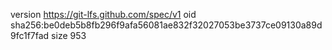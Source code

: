 version https://git-lfs.github.com/spec/v1
oid sha256:be0deb5b8fb296f9afa56081ae832f32027053be3737ce09130a89d9fc1f7fad
size 953
